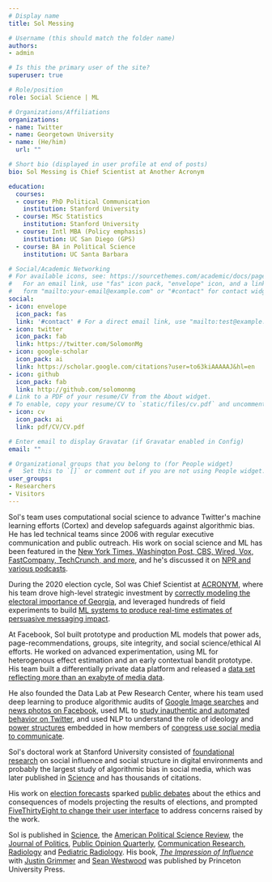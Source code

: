 ```yaml
---
# Display name
title: Sol Messing

# Username (this should match the folder name)
authors:
- admin

# Is this the primary user of the site?
superuser: true

# Role/position
role: Social Science | ML

# Organizations/Affiliations
organizations:
- name: Twitter
- name: Georgetown University
- name: (He/him)
  url: ""

# Short bio (displayed in user profile at end of posts)
bio: Sol Messing is Chief Scientist at Another Acronym

education:
  courses:
  - course: PhD Political Communication
    institution: Stanford University
  - course: MSc Statistics
    institution: Stanford University
  - course: Intl MBA (Policy emphasis)
    institution: UC San Diego (GPS)
  - course: BA in Political Science
    institution: UC Santa Barbara

# Social/Academic Networking
# For available icons, see: https://sourcethemes.com/academic/docs/page-builder/#icons
#   For an email link, use "fas" icon pack, "envelope" icon, and a link in the
#   form "mailto:your-email@example.com" or "#contact" for contact widget.
social:
- icon: envelope
  icon_pack: fas
  link: '#contact' # For a direct email link, use "mailto:test@example.org".
- icon: twitter
  icon_pack: fab
  link: https://twitter.com/SolomonMg
- icon: google-scholar
  icon_pack: ai
  link: https://scholar.google.com/citations?user=to63kiAAAAAJ&hl=en
- icon: github
  icon_pack: fab
  link: http://github.com/solomonmg
# Link to a PDF of your resume/CV from the About widget.
# To enable, copy your resume/CV to `static/files/cv.pdf` and uncomment the lines below.
- icon: cv
  icon_pack: ai
  link: pdf/CV/CV.pdf

# Enter email to display Gravatar (if Gravatar enabled in Config)
email: ""

# Organizational groups that you belong to (for People widget)
#   Set this to `[]` or comment out if you are not using People widget.
user_groups:
- Researchers
- Visitors
---
```



Sol's team uses computational social science to advance Twitter's machine learning efforts (Cortex) and develop safeguards against algorithmic bias. He has led technical teams since 2006 with regular executive communication and public outreach. His work on social science and ML has been featured in the [New York Times, Washington Post, CBS, Wired, Vox, FastCompany, TechCrunch, and more](#media), and he's discussed it on [NPR and various podcasts](#media). 

During the 2020 election cycle, Sol was Chief Scientist at [ACRONYM](https://www.nytimes.com/2020/04/28/us/politics/Facebook-Acronym-advertising.html), where his team drove high-level strategic investment by [correctly modeling the electoral importance of Georgia](http://localhost:1313/post/what-the-polls-got-wrong-in-2020/), and leveraged hundreds of field experiments to build [ML systems to produce real-time estimates of persuasive messaging impact](https://towardsdatascience.com/the-haha-ratio-learning-from-facebooks-emoji-reactions-to-predict-persuasion-effects-of-fcd9180ea5dd). 

At Facebook, Sol built prototype and production ML models that power ads, page-recommendations, groups, site integrity, and social science/ethical AI efforts. He worked on advanced experimentation, using ML for heterogenous effect estimation and an early contextual bandit prototype. His team built a differentially private data platform and released a [data set reflecting more than an exabyte of media data](/project/condor_data_release/).

He also founded the Data Lab at Pew Research Center, where his team used deep learning to produce algorithmic audits of [Google Image searches](https://www.pewresearch.org/social-trends/2018/12/17/gender-and-jobs-in-online-image-searches/) and [news photos on Facebook](https://www.journalism.org/2019/05/23/men-appear-twice-as-often-as-women-in-news-photos-on-facebook/), used ML to [study inauthentic and automated behavior on Twitter](https://www.pewresearch.org/internet/2018/04/09/bots-in-the-twittersphere/), and used NLP to understand the role of ideology and [power structures](https://www.pewresearch.org/fact-tank/2017/08/21/highly-ideological-members-of-congress-have-more-facebook-followers-than-moderates-do/) embedded in how members of [congress use social media to communicate](https://www.pewresearch.org/politics/2017/02/23/partisan-conflict-and-congressional-outreach/). 

Sol's doctoral work at Stanford University consisted of [foundational research](pdf/SocialNewsCommRes.pdf) on social influence and social structure in digital environments and probably the largest study of algorithmic bias in social media, which was later published in [Science](pdf/Science-2015-Bakshy-1130-2.pdf) and has thousands of citations. 

His work on [election forecasts](publication/wlm-2019-projecting/) sparked [public debates](https://twitter.com/SolomonMg/status/1311649795258421252?s=20) about the ethics and consequences of models projecting the results of elections, and prompted [FiveThirtyEight to change their user interface](https://fivethirtyeight.com/features/politics-podcast-whats-so-wrong-with-nancy-pelosi/) to address concerns raised by the work.  

Sol is published in [Science](pdf/Science-2015-Bakshy-1130-2.pdf), the [American Political Science Review](pdf/EstimatingIdeologyFromFacebookPageLikes.pdf), the [Journal of Politics](pdf/aggregator.pdf), [Public Opinion Quarterly](pdf/HSVmetricsCampaignsDarknessPOQFINAL.pdf), [Communication Research](pdf/SocialNewsCommRes.pdf), [Radiology](http://pubs.rsna.org/doi/full/10.1148/radiol.11110715) and [Pediatric Radiology](http://onlinelibrary.wiley.com/doi/10.1111/j.1467-9477.2011.00280.x/abstract). His book, [*The Impression of Influence*](pdf/GrimmerWestwoodMessingBook.pdf) with [Justin Grimmer](https://www.justingrimmer.org/) and [Sean Westwood](https://www.dartmouth.edu/~seanjwestwood/) was published by Princeton University Press.



<!-- Some past work using [privacy tech](https://arxiv.org/abs/2002.04049) to [unlock research/ML](pdf/Facebook_DP_URLs_Dataset.pdf) in corporate data warehouses. 

Accidentally fell into data science in 2006 when my team couldn't get budget for Stata and so got paid for 2 years to learn R. 
 -->

